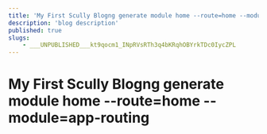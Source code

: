 ```yaml
---
title: 'My First Scully Blogng generate module home --route=home --module=app-routing'
description: 'blog description'
published: true
slugs:
    - ___UNPUBLISHED___kt9qocm1_INpRVsRTh3q4bKRqhOBYrkTDc0IycZPL
---
```


# My First Scully Blogng generate module home --route=home --module=app-routing
